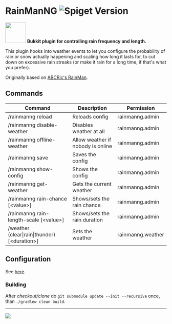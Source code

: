 # RainManNG ![Spiget Version](https://img.shields.io/spiget/version/102026?label=Latest%20version)
<img src="https://github.com/velnias75/RainManNG/raw/master/icon.svg" height="64px"> **Bukkit plugin for controlling rain frequency and length.**

This plugin hooks into weather events to let you configure the probability of rain or snow actually happening and scaling how long it lasts for, to cut down on excessive rain streaks (or make it rain for a long time, if that's what you prefer).

Originally based on [ABCRic's RainMan](https://dev.bukkit.org/projects/rainman).

## Commands
| **Command** |	**Description** |	**Permission** |
| --- | --- | --- |
| /rainmanng reload |	Reloads config | rainmanng.admin |
| /rainmanng disable-weather | Disables weather at all | rainmanng.admin |
| /rainmanng offline-weather | Allow weather if nobody is online | rainmanng.admin |
| /rainmanng save | Saves the config | rainmanng.admin |
| /rainmanng show-config | Shows the config | rainmanng.admin |
| /rainmanng get-weather | Gets the current weather | rainmanng.admin |
| /rainmanng rain-chance [\<value\>] | Shows/sets the rain chance | rainmanng.admin |
| /rainmanng rain-length-scale [\<value\>] | Shows/sets the rain duration | rainmanng.admin |
| /weather (clear\|rain\|thunder) [\<duration\>] |	Sets the weather | rainmanng.weather |

## Configuration
See [here](src/main/resources/config.yml).

### Building
After *checkout/clone* do
`git submodule update --init --recursive` once, than `./gradlew clean build`.

---

![](https://bstats.org/signatures/bukkit/RainManNG.svg)
